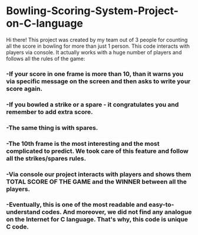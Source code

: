 # Bowling-Scoring-System-Project-on-C-language
Hi there! This project was created by my team out of 3 people for counting all the score in bowling for more than just 1 person. This code interacts with players via console. It actually works with a huge number of players and follows all the rules of the game:

### -If your score in one frame is more than 10, than it warns you via specific message on the screen and then asks to write your score again.
 
### -If you bowled a strike or a spare - it congratulates you and remember to add extra score.
 
### -The same thing is with spares.	
 
### -The 10th frame is the most interesting and the most complicated to predict. We took care of this feature and follow all the strikes/spares rules. 	
 
### -Via console our project interacts with players and shows them __TOTAL SCORE OF THE GAME__ and the __WINNER__ between all the players.
 
### -Eventually, this is one of the most readable and easy-to-understand codes. And moreover, we did not find any analogue on the Internet for C language. That's why, this code is unique C code.
